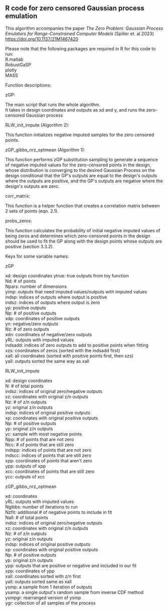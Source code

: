 ## R code for zero censored Gaussian process emulation

This algorithm accompanies the paper _The Zero Problem: Gaussian Process Emulators for Range-Constrained Computer Models_ (Spiller et. al 2023)
https://doi.org/10.1137/21M1467420

Please note that the following packages are required in R for this code to run:  
R.matlab  
RobustGaSP  
plotly  
MASS  

Function descriptions:

zGP:

The main script that runs the whole algorithm.  
It takes in design coordinates and outputs as xd and y, and runs the zero-censored Gaussian process

RLW_init_impute (Algorithm 2):

This function initializes negative imputed samples for the zero censored points.

zGP_gibbs_nrz_optmean (Algorithm 1):

This function performs zGP substitution sampling to generate a sequence of negative imputed values for the zero-censored points in the design,
whose distribution is converging to the desired Gaussian Process on the design conditional that the GP's outputs are equal to the design's outputs where the outputs are positive, and the GP's outputs are negative where the design's outputs are zero.

corr_matrix:

This function is a helper function that creates a correlation matrix between 2 sets of points (eqn. 2.1).

probs_zeros:

This function calculates the probability of initial negative imputed values of being zeros and determines which zero-censored points in the design should be used to fit the GP along with the design points whose outputs are positive (section 3.3.2).

Keys for some variable names:

zGP

xd: design coordinates
ytrue: true outputs from toy function  
Nd: # of points  
Npars: number of dimensions  
yimp: outputs that need imputed values/outputs with imputed values    
indsp: indices of outputs where output is positive  
indsz: indices of outputs where output is zero  
yp: positive outputs  
Np: # of positive outputs  
xdp: coordinates of positive outputs  
yn: negative/zero outputs  
Nz: # of zero outputs  
xdn: coordinates of negative/zero outputs  
yRL: outputs with imputed values  
indsadd: indices of zero outputs to add to positive points when fitting  
xzs: coordinates of zeros (sorted with the indsadd first)  
xall: all coordinates (sorted with positive points first, then xzs)  
yall: outputs sorted the same way as xall  

RLW_init_impute

xd: design coordinates   
N: # of total points  
indsz: indices of original zero/negative outputs  
xz: coordinates with original z/n outputs  
Nz: # of z/n outputs  
yz: original z/n outputs  
indsp: indices of original positive outputs  
xp: coordinates with original positive outputs  
Np: # of positive outputs  
yp: original z/n outputs  
yc: sample with most negative points  
Npp: # of points that are not zero  
Ncc: # of points that are still zero  
indspp: indices of points that are not zero  
indscc: indices of points that are still zero  
xpp: coordinates of points that aren't zero  
ypp: outputs of xpp  
xcc: coordinates of points that are still zero  
ycc: outputs of xcc  

zGP_gibbs_nrz_optmean

xd: coordinates  
yRL: outputs with imputed values  
Ngibbs: number of iterations to run  
Nzfit: additional # of negative points to include in fit  
Nall: # of total points  
indsz: indices of original zero/negative outputs  
xz: coordinates with original z/n outputs  
Nz: # of z/n outputs  
yz: original z/n outputs  
indsp: indices of original positive outputs  
xp: coordinates with original positive outputs  
Np: # of positive outputs  
yp: original z/n outputs  
ypp: outputs that are positive or negative and included in our fit  
xpp: coordinates of ypp  
xall: coordinates sorted with z/n first  
yall: outputs sorted same as xall   
ysmp: a sample from 1 iteration of outputs  
ysamp: a single output's random sample from inverse CDF method  
ysmpgr: rearranged version of ysmp  
ygr: collection of all samples of the process  
